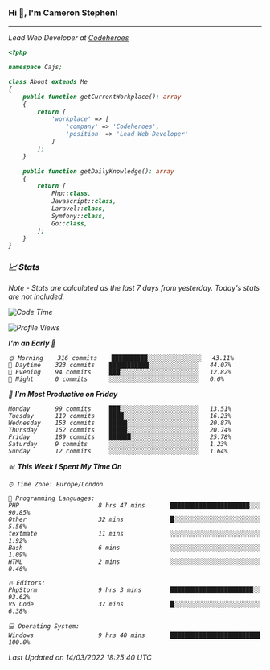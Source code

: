 ### Hi 👋, I'm Cameron Stephen!
<hr>
<p><em>Lead Web Developer at <a href="https://codeheroes.co.uk">Codeheroes</a></p>


```php
<?php

namespace Cajs;

class About extends Me
{
    public function getCurrentWorkplace(): array
    {
        return [
            'workplace' => [
                'company' => 'Codeheroes',
                'position' => 'Lead Web Developer'
            ]
        ];
    }

    public function getDailyKnowledge(): array
    {
        return [
            Php::class,
            Javascript::class,
            Laravel::class,
            Symfony::class,
            Go::class,
        ];
    }
}
```

### 📈 Stats
<p><em>Note - Stats are calculated as the last 7 days from yesterday. Today's stats are not included.</em></p>


<!--START_SECTION:waka-->
![Code Time](http://img.shields.io/badge/Code%20Time-2%2C728%20hrs%2032%20mins-blue)

![Profile Views](http://img.shields.io/badge/Profile%20Views-217-blue)

**I'm an Early 🐤** 

```text
🌞 Morning    316 commits    ██████████░░░░░░░░░░░░░░░   43.11% 
🌆 Daytime    323 commits    ███████████░░░░░░░░░░░░░░   44.07% 
🌃 Evening    94 commits     ███░░░░░░░░░░░░░░░░░░░░░░   12.82% 
🌙 Night      0 commits      ░░░░░░░░░░░░░░░░░░░░░░░░░   0.0%

```
📅 **I'm Most Productive on Friday** 

```text
Monday       99 commits     ███░░░░░░░░░░░░░░░░░░░░░░   13.51% 
Tuesday      119 commits    ████░░░░░░░░░░░░░░░░░░░░░   16.23% 
Wednesday    153 commits    █████░░░░░░░░░░░░░░░░░░░░   20.87% 
Thursday     152 commits    █████░░░░░░░░░░░░░░░░░░░░   20.74% 
Friday       189 commits    ██████░░░░░░░░░░░░░░░░░░░   25.78% 
Saturday     9 commits      ░░░░░░░░░░░░░░░░░░░░░░░░░   1.23% 
Sunday       12 commits     ░░░░░░░░░░░░░░░░░░░░░░░░░   1.64%

```


📊 **This Week I Spent My Time On** 

```text
⌚︎ Time Zone: Europe/London

💬 Programming Languages: 
PHP                      8 hrs 47 mins       ██████████████████████░░░   90.85% 
Other                    32 mins             █░░░░░░░░░░░░░░░░░░░░░░░░   5.56% 
textmate                 11 mins             ░░░░░░░░░░░░░░░░░░░░░░░░░   1.92% 
Bash                     6 mins              ░░░░░░░░░░░░░░░░░░░░░░░░░   1.09% 
HTML                     2 mins              ░░░░░░░░░░░░░░░░░░░░░░░░░   0.46%

🔥 Editors: 
PhpStorm                 9 hrs 3 mins        ███████████████████████░░   93.62% 
VS Code                  37 mins             █░░░░░░░░░░░░░░░░░░░░░░░░   6.38%

💻 Operating System: 
Windows                  9 hrs 40 mins       █████████████████████████   100.0%

```


 Last Updated on 14/03/2022 18:25:40 UTC
<!--END_SECTION:waka-->
